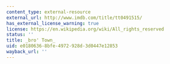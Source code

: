 ```yaml
---
content_type: external-resource
external_url: http://www.imdb.com/title/tt0491515/
has_external_license_warning: true
license: https://en.wikipedia.org/wiki/All_rights_reserved
status: ''
title: _bro' Town_
uid: e0180636-8bfe-4972-928d-3d0447e12853
wayback_url: ''
---
```

